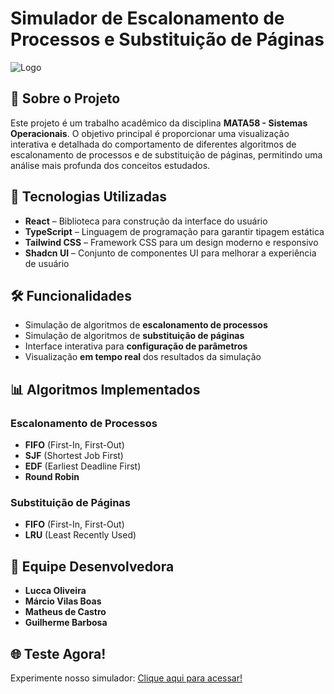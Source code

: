 # **Simulador de Escalonamento de Processos e Substituição de Páginas**

![Logo](/src/assets/Logo.png)

## 📌 **Sobre o Projeto**
Este projeto é um trabalho acadêmico da disciplina **MATA58 - Sistemas Operacionais**. O objetivo principal é proporcionar uma visualização interativa e detalhada do comportamento de diferentes algoritmos de escalonamento de processos e de substituição de páginas, permitindo uma análise mais profunda dos conceitos estudados.

## 🚀 **Tecnologias Utilizadas**
- **React** – Biblioteca para construção da interface do usuário
- **TypeScript** – Linguagem de programação para garantir tipagem estática
- **Tailwind CSS** – Framework CSS para um design moderno e responsivo
- **Shadcn UI** – Conjunto de componentes UI para melhorar a experiência de usuário

## 🛠️ **Funcionalidades**
- Simulação de algoritmos de **escalonamento de processos**
- Simulação de algoritmos de **substituição de páginas**
- Interface interativa para **configuração de parâmetros**
- Visualização **em tempo real** dos resultados da simulação

## 📊 **Algoritmos Implementados**
### **Escalonamento de Processos**
- **FIFO** (First-In, First-Out)
- **SJF** (Shortest Job First)
- **EDF** (Earliest Deadline First)
- **Round Robin**

### **Substituição de Páginas**
- **FIFO** (First-In, First-Out)
- **LRU** (Least Recently Used)

## 👥 **Equipe Desenvolvedora**
- **Lucca Oliveira**
- **Márcio Vilas Boas**
- **Matheus de Castro**
- **Guilherme Barbosa**

## 🌐 **Teste Agora!**
Experimente nosso simulador: 
[Clique aqui para acessar!](https://matheuscasmd.github.io/simulador_escalonamento/#/home)

